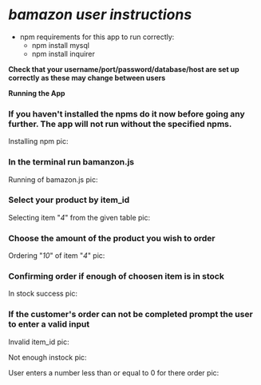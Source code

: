#  *bamazon user instructions*

* npm requirements for this app to run correctly:
  * npm install mysql
  * npm install inquirer
  
**Check that your username/port/password/database/host are set up correctly as these may change between users**

**Running the App**
### If you haven't installed the npms do it now before going any further. The app will not run without the specified npms.
 Installing npm pic:

### In the terminal run bamanzon.js
 Running of bamazon.js pic:

### Select your product by item_id
 Selecting item "*4*" from the given table pic:

### Choose the amount of the product you wish to order
 Ordering "*10*" of item "*4*" pic:

### Confirming order if enough of choosen item is in stock
 In stock success pic:

### If the customer's order can not be completed prompt the user to enter a valid input
 Invalid item_id pic:

 Not enough instock pic:

 User enters a number less than or equal to 0 for there order pic:
